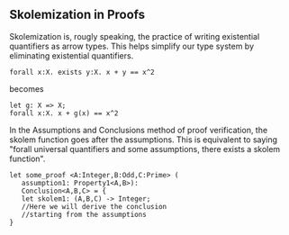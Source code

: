 ## Skolemization in Proofs

Skolemization is, rougly speaking, the practice of writing existential quantifiers as arrow types.
This helps simplify our type system by eliminating existential quantifiers.

```lsts
forall x:X. exists y:X. x + y == x^2
```

becomes

```lsts
let g: X => X;
forall x:X. x + g(x) == x^2
```

In the Assumptions and Conclusions method of proof verification, the skolem function goes after the assumptions.
This is equivalent to saying "forall universal quantifiers and some assumptions, there exists a skolem function".

```lsts
let some_proof <A:Integer,B:Odd,C:Prime> (
   assumption1: Property1<A,B>):
   Conclusion<A,B,C> = {
   let skolem1: (A,B,C) -> Integer;
   //Here we will derive the conclusion
   //starting from the assumptions
}
```
